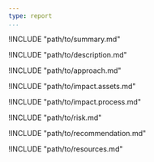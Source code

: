 ```yaml
---
type: report
...
```


!INCLUDE "path/to/summary.md"

!INCLUDE "path/to/description.md"

!INCLUDE "path/to/approach.md"

!INCLUDE "path/to/impact.assets.md"

!INCLUDE "path/to/impact.process.md"

!INCLUDE "path/to/risk.md"

!INCLUDE "path/to/recommendation.md"

!INCLUDE "path/to/resources.md"
